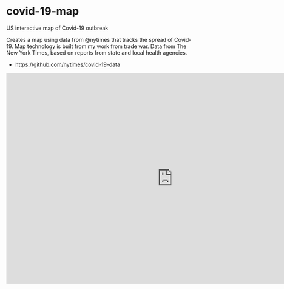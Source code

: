 # covid-19-map
US interactive map of Covid-19 outbreak


Creates a map using data from @nytimes that tracks the spread of Covid-19. Map technology is built from my work from trade war. Data from The New York Times, based on reports from state and local health agencies.

- https://github.com/nytimes/covid-19-data

<div class="inline-block"> <iframe src="https://mwaugh0328.github.io/covid-19-map/us_covid_map.html" style="width:875px; height: 555px; border: none;"</iframe> </div>
